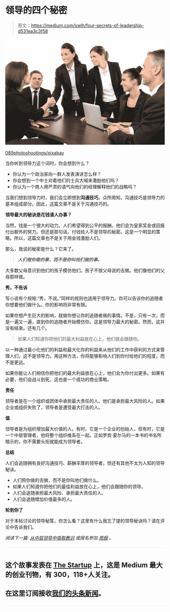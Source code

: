 # 领导的四个秘密

> 原文：<https://medium.com/swlh/four-secrets-of-leadership-d531ea3c3f58>

![](img/14bbf06ea6456f0d6c1cbe3fa776c381.png)

[089photoshootings/pixabay](https://pixabay.com/en/men-employees-suit-work-greeting-1979261/)

当你听到领导力这个词时，你会想到什么？

*   你认为一个政治家向一群人发表演讲怎么样？
*   你会想到一个中士对着他们的士兵大喊来激励他们吗？
*   你认为一个商人用严肃的语气向他们的经理解释他们的战略吗？

当我们想到领导力时，我们会立即想到**沟通技巧**。众所周知，沟通技巧是领导力的基本组成部分。因此，这篇文章不是关于沟通技巧的。

**领导最大的秘诀是花钱请人办事？**

当然，钱是一个很大的动力。人们希望得到公平的报酬。他们会为皇家奖金或回报付出额外的努力。但还是那句话，付钱给人不是领导的秘密。这是一个明显的策略。所以，这篇文章也不是关于用金钱激励人们。

那么，我说的秘密是什么？它来了。

> ***人们做你做的事，而不是你叫他们做的事。***

大多数父母意识到他们的孩子模仿他们。孩子不按父母说的去做。他们像他们的父母那样做。

**秀，不告诉**

写小说有个规矩:“秀，不说。”同样的规则也适用于领导力。你可以告诉你的追随者你想要他们做什么。你的影响将非常有限。

如果你想产生巨大的影响，就做你想让你的追随者做的事情。不是，只有一次，而是一遍又一遍，直到你的追随者开始模仿你。这是领导力最大的秘密。然而，这并没有结束。还有几个。

> 如果人们知道你把他们的最大利益放在心上，他们就会跟随你。

以一种通过最小化他们的利益和最大化你的利益来从他们的工作中获利的方式来管理人们，这不是领导力。用这种方法，你将能够影响人们到你付给他们的程度，而不是更远。

如果你能让人们相信你把他们的最大利益放在心上，他们会为你付出更多。如果有必要，他们会战斗到死。这也是一个成功的商业策略。

**责任**

领导者是在一个组织或团体中承担最大责任的人。他们是承担最大风险的人。如果企业或组织失败了，领导者是遭受最大打击的人。

**值**

领导者是为组织增加最大价值的人。有时，它是一个企业的创始人，但有时，它是一个中层管理者，他将整个组织维系在一起。正如罗宾·夏尔马的一本书的书名所暗示的，你不需要头衔就能成为领导者。

**总结**

人们会追随拥有良好沟通技巧、薪酬丰厚的领导者，但还有其他不太为人知的领导秘诀。

*   人们照你做的去做，而不是你叫他们做什么。
*   如果人们知道你把他们的最佳利益放在心上，他们会跟随你的领导。
*   人们会追随承担最大风险、承担最大责任的人。
*   人们会追随增加价值最多的人。

**轮到你了**

对于本帖讨论的领导秘笈，你怎么看？这里有什么我忘了提的领导秘诀吗？请在评论中告诉我们。

*阅读下一篇:* [*从中层领导中吸取教训*](https://ideavisionaction.com/personal-development/lessons-in-leadership-from-medium/) *或报名参加* [*周报*](https://ideavisionaction.com/email-newsletter/) *。*

![](img/731acf26f5d44fdc58d99a6388fe935d.png)

## 这个故事发表在 [The Startup](https://medium.com/swlh) 上，这是 Medium 最大的创业刊物，有 300，118+人关注。

## 在这里订阅接收[我们的头条新闻](http://growthsupply.com/the-startup-newsletter/)。

![](img/731acf26f5d44fdc58d99a6388fe935d.png)